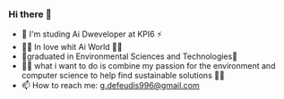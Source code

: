 ### Hi there 👋

- 🌱 I'm studing Ai Dweveloper at KPI6 ⚡
- :surfing_man: In love whit Ai World  :surfing_man:
- 🌱graduated in Environmental Sciences and Technologies🌱
- :weight_lifting_man: what i want to do is combine my passion for the environment and computer science to help find sustainable solutions :weight_lifting_man:
-  📫 How to reach me: g.defeudis996@gmail.com
